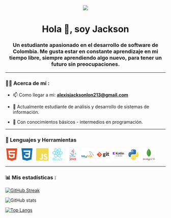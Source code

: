 <div id="header" align="center">
    <img src="https://media.giphy.com/media/Ws6T5PN7wHv3cY8xy8/giphy.gif" width="200" />
    <h1 align="center">Hola 👋, soy Jackson</h1>
    <h3 align="center">Un estudiante apasionado en el desarrollo de software de Colombia. Me gusta estar en constante aprendizaje en mi tiempo libre, siempre aprendiendo algo nuevo, para tener un futuro sin preocupaciones.</h3>
</div>

---

### 👨‍💻 Acerca de mí :

- 📫 Como llegar a mi: **alexisjacksonlon213@gmail.com**

- 🌱 Actualmente estudiante de análisis y desarrollo de sistemas de información.

- 📝 Con conocimientos básicos - intermedios en programación.

---

<div align="left">
    <h3>🔨 Lenguajes y Herramientas</h3>
    <div>
        <img src="https://github.com/devicons/devicon/blob/master/icons/html5/html5-plain.svg" title="HTML5" alt="HTML" width="40" height="40"/>&nbsp;
        <img src="https://github.com/devicons/devicon/blob/master/icons/css3/css3-plain.svg" title="HTML5" alt="HTML" width="40" height="40"/>&nbsp;
        <img src="https://github.com/devicons/devicon/blob/master/icons/javascript/javascript-plain.svg" title="HTML5" alt="HTML" width="40" height="40"/>&nbsp;
        <img src="https://github.com/devicons/devicon/blob/master/icons/react/react-original-wordmark.svg" title="HTML5" alt="HTML" width="40" height="40"/>&nbsp;
        <img src="https://github.com/devicons/devicon/blob/master/icons/java/java-original-wordmark.svg" title="HTML5" alt="HTML" width="40" height="40"/>&nbsp;
        <img src="https://github.com/devicons/devicon/blob/master/icons/mysql/mysql-original-wordmark.svg" title="HTML5" alt="HTML" width="40" height="40"/>&nbsp;
        <img src="https://github.com/devicons/devicon/blob/master/icons/git/git-original-wordmark.svg" title="HTML5" alt="HTML" width="40" height="40"/>&nbsp;
        <img src="https://github.com/devicons/devicon/blob/master/icons/kotlin/kotlin-original-wordmark.svg" title="HTML5" alt="HTML" width="40" height="40"/>&nbsp;
        <img src="https://github.com/devicons/devicon/blob/master/icons/python/python-original.svg" title="HTML5" alt="HTML" width="40" height="40"/>&nbsp;
        <img src="https://github.com/devicons/devicon/blob/master/icons/mongodb/mongodb-original-wordmark.svg" title="HTML5" alt="HTML" width="40" height="40"/>&nbsp;
      </div>
</div>

---

### 📊 Mis estadísticas :

[![GitHub Streak](http://github-readme-streak-stats.herokuapp.com?user=Alexxis4ever&theme=onedark)](https://git.io/streak-stats)

![GitHub stats](https://github-readme-stats.vercel.app/api?username=Alexxis4ever&show_icons=true&theme=radical)

[![Top Langs](https://github-readme-stats.vercel.app/api/top-langs/?username=Alexxis4ever&theme=tokyonight)](https://github.com/anuraghazra/github-readme-stats)
